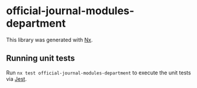 # official-journal-modules-department

This library was generated with [Nx](https://nx.dev).

## Running unit tests

Run `nx test official-journal-modules-department` to execute the unit tests via [Jest](https://jestjs.io).
